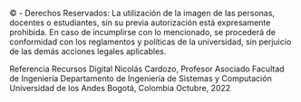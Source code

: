 
© - Derechos Reservados: La utilización de la imagen de las personas, docentes o estudiantes, sin su previa autorización está expresamente prohibida. En caso de incumplirse con lo mencionado, se procederá de conformidad con los reglamentos y políticas de la universidad, sin perjuicio de las demás acciones legales aplicables.

Referencia
Recursos Digital
Nicolás Cardozo, Profesor Asociado
Facultad de Ingeniería
Departamento de Ingeniería de Sistemas y Computación
Universidad de los Andes
Bogotá, Colombia
Octubre, 2022
